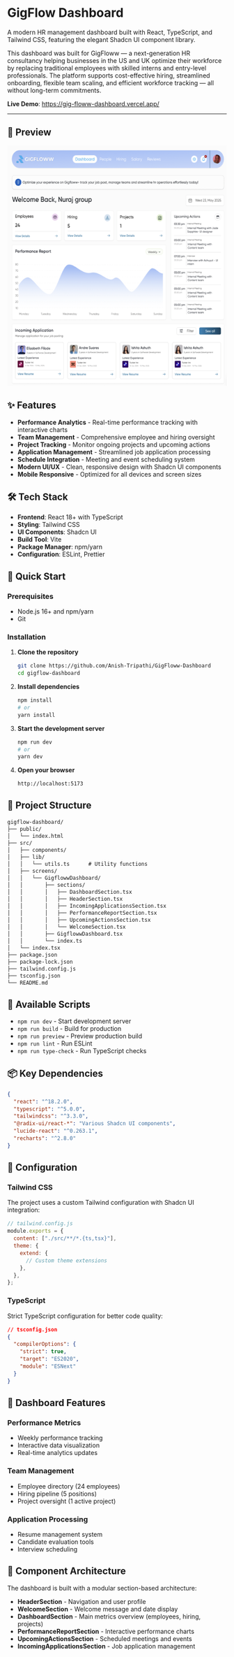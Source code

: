 # GigFlow Dashboard 

A modern HR management dashboard built with React, TypeScript, and Tailwind CSS, featuring the elegant Shadcn UI component library.

This dashboard was built for GigFloww — a next-generation HR consultancy helping businesses in the US and UK optimize their workforce by replacing traditional employees with skilled interns and entry-level professionals. The platform supports cost-effective hiring, streamlined onboarding, flexible team scaling, and efficient workforce tracking — all without long-term commitments.

**Live Demo**: https://gig-floww-dashboard.vercel.app/

---
## 📸 Preview

<p align="center">
  <img src="./screenshots/dashboard-preview.png" alt="GigFlow Dashboard" width="700" height="550"/>
</p>

## ✨ Features

- **Performance Analytics** - Real-time performance tracking with interactive charts
- **Team Management** - Comprehensive employee and hiring oversight
- **Project Tracking** - Monitor ongoing projects and upcoming actions
- **Application Management** - Streamlined job application processing
- **Schedule Integration** - Meeting and event scheduling system
- **Modern UI/UX** - Clean, responsive design with Shadcn UI components
- **Mobile Responsive** - Optimized for all devices and screen sizes

## 🛠️ Tech Stack

- **Frontend**: React 18+ with TypeScript
- **Styling**: Tailwind CSS
- **UI Components**: Shadcn UI
- **Build Tool**: Vite
- **Package Manager**: npm/yarn
- **Configuration**: ESLint, Prettier

## 🚀 Quick Start

### Prerequisites

- Node.js 16+ and npm/yarn
- Git

### Installation

1. **Clone the repository**

   ```bash
   git clone https://github.com/Anish-Tripathi/GigFloww-Dashboard
   cd gigflow-dashboard
   ```

2. **Install dependencies**

   ```bash
   npm install
   # or
   yarn install
   ```

3. **Start the development server**

   ```bash
   npm run dev
   # or
   yarn dev
   ```

4. **Open your browser**
   ```
   http://localhost:5173
   ```

## 📁 Project Structure

```
gigflow-dashboard/
├── public/
│   └── index.html
├── src/
│   ├── components/
│   ├── lib/
│   │   └── utils.ts      # Utility functions
│   ├── screens/
│   │   └── GigflowwDashboard/
│   │       ├── sections/
│   │       │   ├── DashboardSection.tsx
│   │       │   ├── HeaderSection.tsx
│   │       │   ├── IncomingApplicationsSection.tsx
│   │       │   ├── PerformanceReportSection.tsx
│   │       │   ├── UpcomingActionsSection.tsx
│   │       │   └── WelcomeSection.tsx
│   │       ├── GigflowwDashboard.tsx
│   │       └── index.ts
│   └── index.tsx
├── package.json
├── package-lock.json
├── tailwind.config.js
├── tsconfig.json
└── README.md
```

## 🎨 Available Scripts

- `npm run dev` - Start development server
- `npm run build` - Build for production
- `npm run preview` - Preview production build
- `npm run lint` - Run ESLint
- `npm run type-check` - Run TypeScript checks

## 📦 Key Dependencies

```json
{
  "react": "^18.2.0",
  "typescript": "^5.0.0",
  "tailwindcss": "^3.3.0",
  "@radix-ui/react-*": "Various Shadcn UI components",
  "lucide-react": "^0.263.1",
  "recharts": "^2.8.0"
}
```

## 🔧 Configuration

### Tailwind CSS

The project uses a custom Tailwind configuration with Shadcn UI integration:

```javascript
// tailwind.config.js
module.exports = {
  content: ["./src/**/*.{ts,tsx}"],
  theme: {
    extend: {
      // Custom theme extensions
    },
  },
};
```

### TypeScript

Strict TypeScript configuration for better code quality:

```json
// tsconfig.json
{
  "compilerOptions": {
    "strict": true,
    "target": "ES2020",
    "module": "ESNext"
  }
}
```

## 🎯 Dashboard Features

### Performance Metrics

- Weekly performance tracking
- Interactive data visualization
- Real-time analytics updates

### Team Management

- Employee directory (24 employees)
- Hiring pipeline (5 positions)
- Project oversight (1 active project)

### Application Processing

- Resume management system
- Candidate evaluation tools
- Interview scheduling

## 🎯 Component Architecture

The dashboard is built with a modular section-based architecture:

- **HeaderSection** - Navigation and user profile
- **WelcomeSection** - Welcome message and date display
- **DashboardSection** - Main metrics overview (employees, hiring, projects)
- **PerformanceReportSection** - Interactive performance charts
- **UpcomingActionsSection** - Scheduled meetings and events
- **IncomingApplicationsSection** - Job application management
